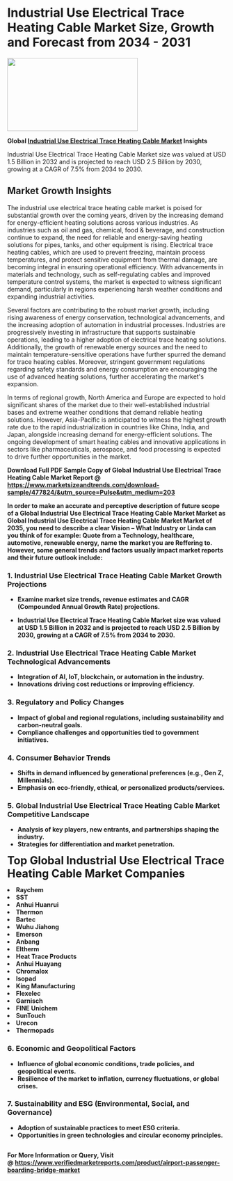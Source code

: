 <H1>Industrial Use Electrical Trace Heating Cable Market Size, Growth and Forecast from 2034 - 2031</H1><img class="aligncenter size-medium wp-image-584254" src="https://thirdeyenews.in/wp-content/uploads/2034/09/Global-Market-Research-300x168.jpeg" alt="" width="300" height="168" /><p><strong>Global&nbsp;<a href="https://www.marketsizeandtrends.com/download-sample/477824/&amp;utm_source=Pulse&amp;utm_medium=203">Industrial Use Electrical Trace Heating Cable Market</a> Insights</strong></p><p>Industrial Use Electrical Trace Heating Cable Market size was valued at USD 1.5 Billion in 2032 and is projected to reach USD 2.5 Billion by 2030, growing at a CAGR of 7.5% from 2034 to 2030.</p><p><h2>Market Growth Insights</h2> <p>The industrial use electrical trace heating cable market is poised for substantial growth over the coming years, driven by the increasing demand for energy-efficient heating solutions across various industries. As industries such as oil and gas, chemical, food & beverage, and construction continue to expand, the need for reliable and energy-saving heating solutions for pipes, tanks, and other equipment is rising. Electrical trace heating cables, which are used to prevent freezing, maintain process temperatures, and protect sensitive equipment from thermal damage, are becoming integral in ensuring operational efficiency. With advancements in materials and technology, such as self-regulating cables and improved temperature control systems, the market is expected to witness significant demand, particularly in regions experiencing harsh weather conditions and expanding industrial activities.</p> <p><strong></strong></p> <p>Several factors are contributing to the robust market growth, including rising awareness of energy conservation, technological advancements, and the increasing adoption of automation in industrial processes. Industries are progressively investing in infrastructure that supports sustainable operations, leading to a higher adoption of electrical trace heating solutions. Additionally, the growth of renewable energy sources and the need to maintain temperature-sensitive operations have further spurred the demand for trace heating cables. Moreover, stringent government regulations regarding safety standards and energy consumption are encouraging the use of advanced heating solutions, further accelerating the market's expansion.</p> <p>In terms of regional growth, North America and Europe are expected to hold significant shares of the market due to their well-established industrial bases and extreme weather conditions that demand reliable heating solutions. However, Asia-Pacific is anticipated to witness the highest growth rate due to the rapid industrialization in countries like China, India, and Japan, alongside increasing demand for energy-efficient solutions. The ongoing development of smart heating cables and innovative applications in sectors like pharmaceuticals, aerospace, and food processing is expected to drive further opportunities in the market.</p> <p><strong></p><p><span class=""><strong>Download Full PDF Sample Copy of Global Industrial Use Electrical Trace Heating Cable Market Report</strong> @ <a href="https://www.marketsizeandtrends.com/download-sample/477824/&amp;utm_source=Pulse&amp;utm_medium=203" target="_blank">https://www.marketsizeandtrends.com/download-sample/477824/&amp;utm_source=Pulse&amp;utm_medium=203</a></span></p><p>In order to make an accurate and perceptive description of future scope of a Global&nbsp;Industrial Use Electrical Trace Heating Cable Market Market as Global&nbsp;Industrial Use Electrical Trace Heating Cable Market Market of 2035, you need to describe a clear Vision &ndash; What Industry or Linda can you think of for example: Quote from a Technology, healthcare, automotive, renewable energy, name the market you are Reffering to. However, some general trends and factors usually impact market reports and their future outlook include:</p><h3>1.&nbsp;<strong>Industrial Use Electrical Trace Heating Cable Market Growth Projections</strong></h3><ul><li>Examine market size trends, revenue estimates and CAGR (Compounded Annual Growth Rate) projections.</li><li><p>Industrial Use Electrical Trace Heating Cable Market size was valued at USD 1.5 Billion in 2032 and is projected to reach USD 2.5 Billion by 2030, growing at a CAGR of 7.5% from 2034 to 2030.</p></li></ul><h3>2.&nbsp;<strong>Industrial Use Electrical Trace Heating Cable Market Technological Advancements</strong></h3><ul><li>Integration of AI, IoT, blockchain, or automation in the industry.</li><li>Innovations driving cost reductions or improving efficiency.</li></ul><h3>3.&nbsp;<strong>Regulatory and Policy Changes</strong></h3><ul><li>Impact of global and regional regulations, including sustainability and carbon-neutral goals.</li><li>Compliance challenges and opportunities tied to government initiatives.</li></ul><h3>4.&nbsp;<strong>Consumer Behavior Trends</strong></h3><ul><li>Shifts in demand influenced by generational preferences (e.g., Gen Z, Millennials).</li><li>Emphasis on eco-friendly, ethical, or personalized products/services.</li></ul><h3>5.&nbsp;<strong>Global Industrial Use Electrical Trace Heating Cable Market Competitive Landscape</strong></h3><ul><li>Analysis of key players, new entrants, and partnerships shaping the industry.</li><li>Strategies for differentiation and market penetration.</li></ul><p data-pm-slice="1 1 []"><span style="color: inherit; font-family: inherit; font-size: 25px;">Top Global Industrial Use Electrical Trace Heating Cable Market Companies</span></p><div class="" data-test-id=""><p><li>Raychem</li><li> SST</li><li> Anhui Huanrui</li><li> Thermon</li><li> Bartec</li><li> Wuhu Jiahong</li><li> Emerson</li><li> Anbang</li><li> Eltherm</li><li> Heat Trace Products</li><li> Anhui Huayang</li><li> Chromalox</li><li> Isopad</li><li> King Manufacturing</li><li> Flexelec</li><li> Garnisch</li><li> FINE Unichem</li><li> SunTouch</li><li> Urecon</li><li> Thermopads</li></p></div><h3>6.&nbsp;<strong>Economic and Geopolitical Factors</strong></h3><ul><li>Influence of global economic conditions, trade policies, and geopolitical events.</li><li>Resilience of the market to inflation, currency fluctuations, or global crises.</li></ul><h3>7.&nbsp;<strong>Sustainability and ESG (Environmental, Social, and Governance)</strong></h3><ul><li>Adoption of sustainable practices to meet ESG criteria.</li><li>Opportunities in green technologies and circular economy principles.</li></ul><h2><strong style="font-size: 14px;">For More Information or Query, Visit @&nbsp;</strong><a style="background-color: #ffffff; font-size: 14px;" href="https://www.marketsizeandtrends.com/report/industrial-use-electrical-trace-heating-cable-market/" target="_blank">https://www.verifiedmarketreports.com/product/airport-passenger-boarding-bridge-market</a></h2>

